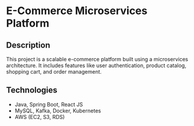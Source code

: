 # E-Commerce Microservices Platform

## Description
This project is a scalable e-commerce platform built using a microservices architecture. It includes features like user authentication, product catalog, shopping cart, and order management.

## Technologies
- Java, Spring Boot, React JS
- MySQL, Kafka, Docker, Kubernetes
- AWS (EC2, S3, RDS)
